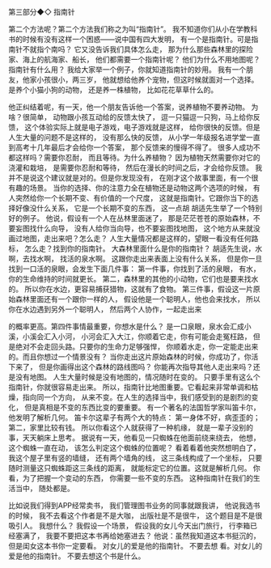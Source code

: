 第三部分◆◇ 
指南针

第二个方法呢？第二个方法我们称之为叫“指南针”。
我不知道你们从小在学教科书的时候有没有这样一个困惑——说中国有四大发明，
有一个是指南针。可是指南针不就指个南吗？
它又没告诉我们具体怎么走，
那为什么那些森林里的探险家、海上的航海家、船长，
他们都需要一个指南针呢？
他们为什么不用地图呢？
指南针有什么用？
我给大家举一个例子，你就知道指南针的妙用。
我有一个朋友，他家小孩很小，两三岁，
他就想给他养个宠物，但这时候就面对一个选择。
是养个小猫小狗的动物，
还是养一株植物，
比如花花草草什么的。

他正纠结着呢，有一天，他一个朋友告诉他一个答案，说养植物不要养动物。
为啥？很简单，
动物跟小孩互动给的反馈太快了，
逗一只猫逗一只狗，马上给你反馈，
这个体验实际上就是电子游戏，电子游戏就是这样，
给你很快的反馈。但是人生大量的问题不是这样的，
没有那么快的反馈，
从小学一年级报名进学堂一直到高考十几年最后才会给你一个答案，
那个反馈来的慢得不得了。
很多人成功不都这样吗？需要你忍耐，
而且等待。为什么养植物？
因为植物天然需要你对它的浇灌和栽培，
是需要你忍耐和等待，
然后在漫长的时间之后，才会给你反馈。
我并不是说这个建议就是对的。但是你发现没有，
在刚才这个故事里面，有一个很有趣的场景。
当你的选择、你的注意力全在植物还是动物这两个选项的时候，
有人突然给你一个长期不变、有价值的一个尺度，
这就是指南针。它跟你当下的选择好像没什么关系，
它是一个长期不变的东西，
这一点胡
胡适先生举了一个特别好的例子。
他说，假设有一个人在丛林里面迷了，
那是茫茫苍苍的原始森林，不要妄图找什么向导，
没有人给你当向导，也不要妄图找地图，
这个地方从来就没画过地图，走出来吧？怎么走？
人生大量情况都是这样的，望眼一看没有任何路标，
怎么走？找到你的指南针。 
大森林里面什么是你的指南针？
胡适先生说，水啊，去找水啊，
找活的泉水啊。
这跟你走出来表面上没有什么关系，
但是你一旦找到一口活的泉眼，会发生下面几件事：
第一件事，你找到了活的泉眼，
有水，你的生命维持的时间就更长。
第二，森林里的其他的小动物，它们也是要来找水的。
所以你在水边，更容易捕获猎物，这就有了食物。
第三件事，假设这一片原始森林里面还有一个跟你一样的人，
假设他是一个聪明人，他也会来找水，
所以你在水边遇到另外一个聪明人，
然后两个人协作，一起走出来

的概率更高。第四件事情最重要，你想水是什么？
是一口泉眼，泉水会汇成小溪，小溪会汇入小河，
小河会汇入大江，你顺着它走，你有可能会走冤枉路，
但是绝对不会走回头路。只要你的生命力足够强悍，
你顺着水走，你一定能走出来的。而且你想过一个情景没有？
当你走出这片原始森林的时候，你成功了，你活下来了，
但是你画得出这个森林的路线图吗？
你能再次指导其他人走出来吗？还是没有地图。
人生大量时候是没有地图的，情况随时在变的。
只要手里有这么个指南针，你就很容易走出来。
所以，指南针比地图重要。它看起来非常单调和枯燥，指向同一个方向，
从来不变。在人生的选择当中，我们感受到的是剧烈的变化，
但是真相是不变的东西比变的要重要。
有一个著名的法国哲学家叫笛卡尔，他发明了解析几何。
笛卡尔这辈子有两个大的特点：
第一身体不好，病歪歪的；
第二，家里比较有钱。
所以你看这个人就获得了一种机缘，
就是一辈子没别的事，天天躺床上思考。
据说有一天，他看见一只蜘蛛在他面前绕来绕去，
他想，这个蜘蛛一直在动，
该怎么判定这个蜘蛛的位置呢？
看着看着他突然想明白了，
我这个屋子里有竖的墙缝，
还有两个墙角的线，
这三条线构成了一个坐标，
只要随时测量这只蜘蛛距这三条线的距离，
就能标定它的位置。这就是解析几何。
你看，为了把握一个变动的东西，
你需要一些不变的东西。
这种指南针在我们的生活当中，
随处都是。

比如说我们得到APP经常卖书，
我们管理图书业务的同事就跟我讲，
他说我选书的时候，
我不去看这个作者是不是大咖，
出版社是不是很牛，
这个题目是不是很吸引人。
我想什么？
我假设一个场景，
假设我的女儿今天出门旅行，
行李箱已经塞满了，
我要不要把这本书再给她塞进去？
他说：虽然我知道这本书挺沉的，
但是闺女这本书你一定要看。
对女儿的爱是他的指南针。
不要去想
看。对女儿的爱是他的指南针。
不要去想这个书是什么。